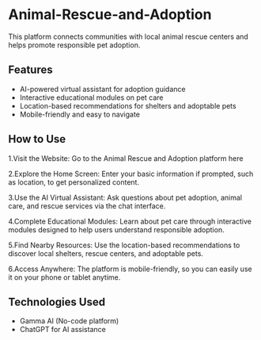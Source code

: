 # Animal-Rescue-and-Adoption


This platform connects communities with local animal rescue centers and helps promote responsible pet adoption.

## Features
- AI-powered virtual assistant for adoption guidance
- Interactive educational modules on pet care
- Location-based recommendations for shelters and adoptable pets
- Mobile-friendly and easy to navigate

## How to Use
1.Visit the Website: Go to the Animal Rescue and Adoption platform here

2.Explore the Home Screen: Enter your basic information if prompted, such as location, to get personalized content.

3.Use the AI Virtual Assistant: Ask questions about pet adoption, animal care, and rescue services via the chat interface.

4.Complete Educational Modules: Learn about pet care through interactive modules designed to help users understand responsible adoption.

5.Find Nearby Resources: Use the location-based recommendations to discover local shelters, rescue centers, and adoptable pets.

6.Access Anywhere: The platform is mobile-friendly, so you can easily use it on your phone or tablet anytime.

## Technologies Used
- Gamma AI (No-code platform)
- ChatGPT for AI assistance
